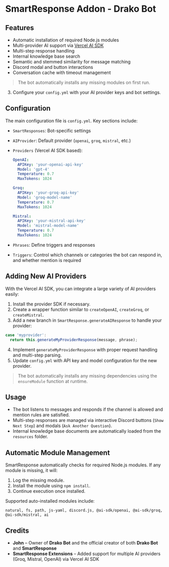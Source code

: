 # SmartResponse Addon - Drako Bot

## Features

- Automatic installation of required Node.js modules
- Multi-provider AI support via [Vercel AI SDK](https://ai-sdk.dev/providers/ai-sdk-providers)
- Multi-step response handling
- Internal knowledge base search
- Semantic and stemmed similarity for message matching
- Discord modal and button interactions
- Conversation cache with timeout management

> The bot automatically installs any missing modules on first run.

3. Configure your `config.yml` with your AI provider keys and bot settings.

## Configuration

The main configuration file is `config.yml`. Key sections include:

* `SmartResponses`: Bot-specific settings

* `AIProvider`: Default provider (`openai`, `groq`, `mistral`, etc.)

* `Providers` (Vercel AI SDK based):

  ```yaml
  OpenAI:
    APIKey: 'your-openai-api-key'
    Model: 'gpt-4'
    Temperature: 0.7
    MaxTokens: 1024

  Groq:
    APIKey: 'your-groq-api-key'
    Model: 'groq-model-name'
    Temperature: 0.7
    MaxTokens: 1024

  Mistral:
    APIKey: 'your-mistral-api-key'
    Model: 'mistral-model-name'
    Temperature: 0.7
    MaxTokens: 1024
  ```

* `Phrases`: Define triggers and responses

* `Triggers`: Control which channels or categories the bot can respond in, and whether mention is required

## Adding New AI Providers

With the Vercel AI SDK, you can integrate a large variety of AI providers easily:

1. Install the provider SDK if necessary.
2. Create a wrapper function similar to `createOpenAI`, `createGroq`, or `createMistral`.
3. Add a new branch in `SmartResponse.generateAIResponse` to handle your provider:

```javascript
case 'myprovider':
  return this.generateMyProviderResponse(message, phrase);
```

4. Implement `generateMyProviderResponse` with proper request handling and multi-step parsing.
5. Update `config.yml` with API key and model configuration for the new provider.

> The bot automatically installs any missing dependencies using the `ensureModule` function at runtime.

## Usage

* The bot listens to messages and responds if the channel is allowed and mention rules are satisfied.
* Multi-step responses are managed via interactive Discord buttons (`Show Next Step`) and modals (`Ask Another Question`).
* Internal knowledge base documents are automatically loaded from the `resources` folder.

## Automatic Module Management

SmartResponse automatically checks for required Node.js modules. If any module is missing, it will:

1. Log the missing module.
2. Install the module using `npm install`.
3. Continue execution once installed.

Supported auto-installed modules include:

```text
natural, fs, path, js-yaml, discord.js, @ai-sdk/openai, @ai-sdk/groq, @ai-sdk/mistral, ai
```

## Credits

* **John** – Owner of **Drako Bot** and the official creator of both **Drako Bot** and **SmartResponse**
* **SmartResponse Extensions** – Added support for multiple AI providers (Groq, Mistral, OpenAI) via Vercel AI SDK
